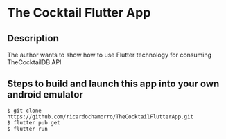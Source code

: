 # The Cocktail Flutter App

## Description

The author wants to show how to use Flutter technology for consuming TheCocktailDB API

## Steps to build and launch this app into your own android emulator

```
$ git clone https://github.com/ricardochamorro/TheCocktailFlutterApp.git
$ flutter pub get
$ flutter run
```
